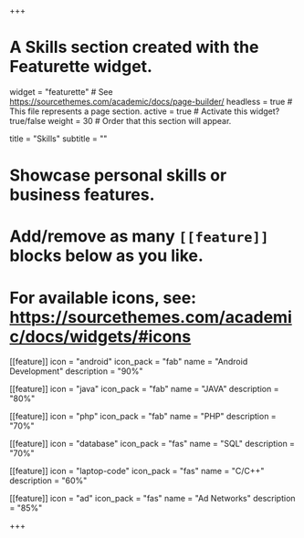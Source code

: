 +++
# A Skills section created with the Featurette widget.
widget = "featurette"  # See https://sourcethemes.com/academic/docs/page-builder/
headless = true  # This file represents a page section.
active = true  # Activate this widget? true/false
weight = 30  # Order that this section will appear.

title = "Skills"
subtitle = ""

# Showcase personal skills or business features.
# 
# Add/remove as many `[[feature]]` blocks below as you like.
# 
# For available icons, see: https://sourcethemes.com/academic/docs/widgets/#icons

[[feature]]
  icon = "android"
  icon_pack = "fab"
  name = "Android Development"
  description = "90%"
  
[[feature]]
  icon = "java"
  icon_pack = "fab"
  name = "JAVA"
  description = "80%"  
  
[[feature]]
  icon = "php"
  icon_pack = "fab"
  name = "PHP"
  description = "70%" 
  
 [[feature]]
  icon = "database"
  icon_pack = "fas"
  name = "SQL"
  description = "70%" 
  
 [[feature]]
  icon = "laptop-code"
  icon_pack = "fas"
  name = "C/C++"
  description = "60%" 
  
  [[feature]]
  icon = "ad"
  icon_pack = "fas"
  name = "Ad Networks"
  description = "85%" 

+++
